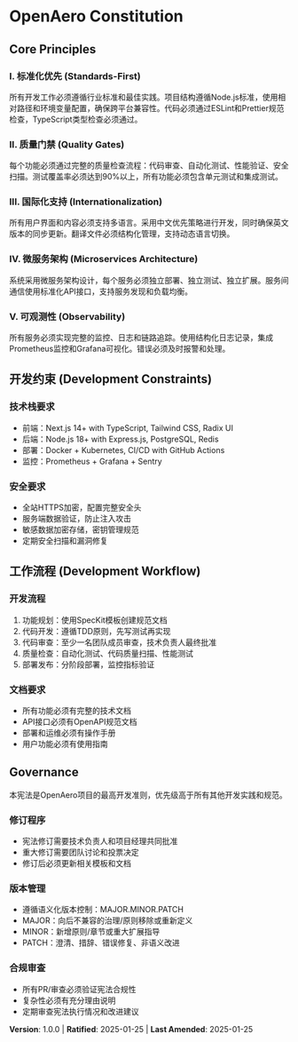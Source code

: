 <!--
Sync Impact Report:
Version change: [CONSTITUTION_VERSION] → 1.0.0
Modified principles: All principles defined from template placeholders
Added sections: All core principles and governance sections
Removed sections: None
Templates requiring updates: ⚠ pending validation of dependent templates
Follow-up TODOs: None - all placeholders filled
-->

# OpenAero Constitution

## Core Principles

### I. 标准化优先 (Standards-First)
所有开发工作必须遵循行业标准和最佳实践。项目结构遵循Node.js标准，使用相对路径和环境变量配置，确保跨平台兼容性。代码必须通过ESLint和Prettier规范检查，TypeScript类型检查必须通过。

### II. 质量门禁 (Quality Gates)
每个功能必须通过完整的质量检查流程：代码审查、自动化测试、性能验证、安全扫描。测试覆盖率必须达到90%以上，所有功能必须包含单元测试和集成测试。

### III. 国际化支持 (Internationalization)
所有用户界面和内容必须支持多语言。采用中文优先策略进行开发，同时确保英文版本的同步更新。翻译文件必须结构化管理，支持动态语言切换。

### IV. 微服务架构 (Microservices Architecture)
系统采用微服务架构设计，每个服务必须独立部署、独立测试、独立扩展。服务间通信使用标准化API接口，支持服务发现和负载均衡。

### V. 可观测性 (Observability)
所有服务必须实现完整的监控、日志和链路追踪。使用结构化日志记录，集成Prometheus监控和Grafana可视化。错误必须及时报警和处理。

## 开发约束 (Development Constraints)

### 技术栈要求
- 前端：Next.js 14+ with TypeScript, Tailwind CSS, Radix UI
- 后端：Node.js 18+ with Express.js, PostgreSQL, Redis
- 部署：Docker + Kubernetes, CI/CD with GitHub Actions
- 监控：Prometheus + Grafana + Sentry

### 安全要求
- 全站HTTPS加密，配置完整安全头
- 服务端数据验证，防止注入攻击
- 敏感数据加密存储，密钥管理规范
- 定期安全扫描和漏洞修复

## 工作流程 (Development Workflow)

### 开发流程
1. 功能规划：使用SpecKit模板创建规范文档
2. 代码开发：遵循TDD原则，先写测试再实现
3. 代码审查：至少一名团队成员审查，技术负责人最终批准
4. 质量检查：自动化测试、代码质量扫描、性能测试
5. 部署发布：分阶段部署，监控指标验证

### 文档要求
- 所有功能必须有完整的技术文档
- API接口必须有OpenAPI规范文档
- 部署和运维必须有操作手册
- 用户功能必须有使用指南

## Governance

本宪法是OpenAero项目的最高开发准则，优先级高于所有其他开发实践和规范。

### 修订程序
- 宪法修订需要技术负责人和项目经理共同批准
- 重大修订需要团队讨论和投票决定
- 修订后必须更新相关模板和文档

### 版本管理
- 遵循语义化版本控制：MAJOR.MINOR.PATCH
- MAJOR：向后不兼容的治理/原则移除或重新定义
- MINOR：新增原则/章节或重大扩展指导
- PATCH：澄清、措辞、错误修复、非语义改进

### 合规审查
- 所有PR/审查必须验证宪法合规性
- 复杂性必须有充分理由说明
- 定期审查宪法执行情况和改进建议

**Version**: 1.0.0 | **Ratified**: 2025-01-25 | **Last Amended**: 2025-01-25
